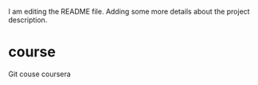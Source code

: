 I am editing the README file. Adding some more details about the project description.

# course
Git couse coursera
	
